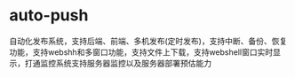 # auto-push
自动化发布系统，支持后端、前端、多机发布(定时发布)，支持中断、备份、恢复功能，支持webshh和多窗口功能，支持文件上下载，支持webshell窗口实时显示，打通监控系统支持服务器监控以及服务器部署预估能力
